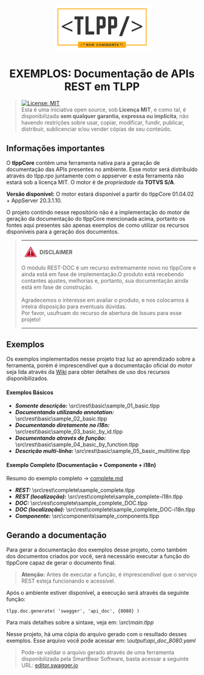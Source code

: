 <p align="center">
  <img alt="tlpp logo" src="images/tlpp_logo_white.png" width="250px" />
  <h1 align="center">EXEMPLOS: Documentação de APIs REST em TLPP</h1>
</p>

> [![License: MIT](https://img.shields.io/badge/License-MIT-yellow.svg)](https://opensource.org/licenses/MIT)<br>Esta é uma iniciativa open source, sob **Licença MIT**, e como tal, é disponibilizada **sem qualquer garantia, expressa ou implícita**, não havendo restrições sobre usar, copiar, modificar, fundir, publicar, distribuir, sublicenciar e/ou vender cópias de seu conteúdo.

## Informações importantes

O **tlppCore** contém uma ferramenta nativa para a geração de documentação das APIs presentes no ambiente. Esse motor será distribuído através do tlpp.rpo juntamente com o appserver e esta ferramenta não estará sob a licença MIT. O motor é de *propriedade* da **TOTVS S/A**.

**Versão disponível:** O motor estará disponível a partir do tlppCore 01.04.02 + AppServer 20.3.1.10.

O projeto contindo nesse repositório não é a implementação do motor de geração da documentação do tlppCore mencionada acima, portanto os fontes aqui presentes são apenas exemplos de como utilizar os recursos disponíveis para a geração dos documentos.

> <hr>
> <div style="align-items: center; display: flex;">&nbsp;&nbsp;<img alt="tlpp logo" src="images/icons/disclaimer.png" width="32px" />&nbsp;&nbsp;<b>DISCLAIMER</b></div>
> <br>
> O módulo REST-DOC é um recurso extremamente novo no tlppCore e ainda está em fase de implementação.O produto está recebendo contantes ajustes, melhorias e, portanto, sua documentação ainda está em fase de construção.
> <br><br>
> Agradecemos o interesse em avaliar o produto, e nos colocamos à inteira disposição para eventuais dúvidas.<br>Por favor, usufruam do recurso de abertura de Issues para esse projeto!
> <hr>

## Exemplos

Os exemplos implementados nesse projeto traz luz ao aprendizado sobre a ferramenta, porém é imprescendível que a documentação oficial do motor seja lida através da [Wiki](https://github.com/totvs/tlpp-sample-rest-documentation/wiki) para obter detalhes de uso dos recursos disponibilizados.

#### Exemplos Básicos

- ***Somente descrição:*** \src\rest\basic\sample_01_basic.tlpp
- ***Documentando utilizando annotation:*** \src\rest\basic\sample_02_basic.tlpp
- ***Documentando diretamente no i18n:*** \src\rest\basic\sample_03_basic_by_id.tlpp
- ***Documentando através de função:*** \src\rest\basic\sample_04_basic_by_function.tlpp
- ***Descrição multi-linha:*** \src\rest\basic\sample_05_basic_multiline.tlpp

#### Exemplo Completo (Documentação + Componente + i18n)

Resumo do exemplo completo -> [complete.md](https://github.com/totvs/tlpp-sample-rest-documentation/blob/main/src/rest/complete/complete.md)

- ***REST:*** \src\rest\complete\sample_complete.tlpp
- ***REST (localização):*** \src\rest\complete\sample_complete-i18n.tlpp
- ***DOC:*** \src\rest\complete\sample_complete_DOC.tlpp
- ***DOC (localização):*** \src\rest\complete\sample_complete_DOC-i18n.tlpp
- ***Componente:*** \src\components\sample_components.tlpp

## Gerando a documentação

Para gerar a documentação dos exemplos desse projeto, como também dos documentos criados por você, será necessário executar a função do tlppCore capaz de gerar o documento final.

> **Atenção:** Antes de executar a função, é imprescendível que o serviço REST esteja funcionando e acessível.

Após o ambiente estiver disponível, a execução será através da seguinte função:
```
tlpp.doc.generate( 'swagger', 'api_doc', {8080} )
```
Para mais detalhes sobre a sintaxe, veja em: *\src\main.tlpp*

Nesse projeto, há uma cópia do arquivo gerado com o resultado desses exemplos.
Esse arquivo você pode acessar em: *\output\api_doc_8080.yaml*

> Pode-se validar o arquivo gerado através de uma ferramenta disponibilizada pela SmartBear Software, basta acessar a seguinte URL: [editor.swagger.io](https://editor.swagger.io/)
